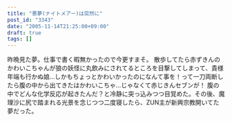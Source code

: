 ```yaml
---
title: "悪夢(ナイトメアー)は突然に"
post_id: "3343"
date: "2005-11-14T21:25:00+09:00"
draft: true
tags: []
---
```



昨晩見た夢。仕事で書く暇無かったので今更すまそ。 散歩してたら赤ずきんのかわいこちゃんが狼の妖怪に丸飲みにされてるところを目撃してしまって、貴様年端も行かぬ娘…しかもちょっとかわいかったのになんて事を！って一刀両断したら腹の中から出てきたはかわいこちゃ…じゃなくて赤じきんセブンが！  腹の中でどんな化学反応が起きたんだ？と冷静に突っ込みつつ目覚めた。その後、魔理沙に尻で踏まれる光景を念じつつ二度寝したら、ZUN主が新興宗教開いてた夢だった。
